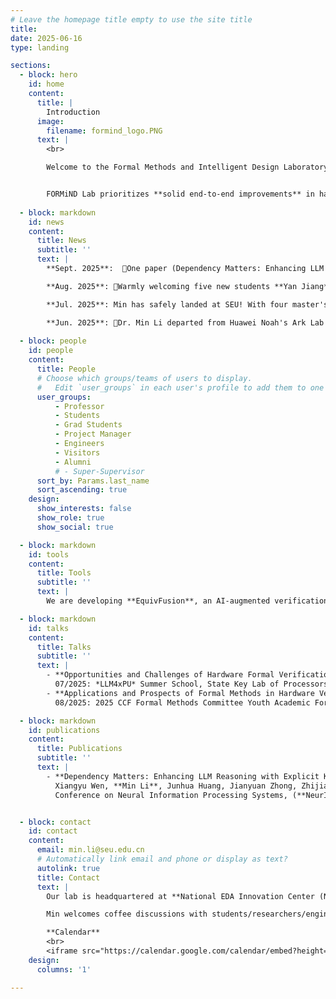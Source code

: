 ```yaml
---
# Leave the homepage title empty to use the site title
title:
date: 2025-06-16
type: landing

sections:
  - block: hero
    id: home
    content:
      title: |
        Introduction 
      image:
        filename: formind_logo.PNG
      text: |
        <br>

        Welcome to the Formal Methods and Intelligent Design Laboratory (**FORMiND Lab**), led by Dr. Min LI. Established in June 2025, FORMiND Lab is affiliated with both [NCTIEDA](https://www.nctieda.com/) and [the School of Integrated Circuits at Southeast University](https://ic.seu.edu.cn/); our research group is primarily based in Nanjing and Shenzhen, China.


        FORMiND Lab prioritizes **solid end-to-end improvements** in hardware design and verification, moving beyond paper/胶片-only "breakthroughs". Ultimately, our goal is to empower China's domestic hardware formal verification tools (with design considerations to follow) to achieve global leadership. 
  
  - block: markdown
    id: news
    content:
      title: News
      subtitle: ''
      text: |
        **Sept. 2025**:  🎉One paper (Dependency Matters: Enhancing LLM Reasoning with Explicit Knowledge Grounding) has been accepted by NeurIPS 2025. Congrats to Xiangyu Wen, our awesome intern at Huawei (co-supervised by Junhua and me).

        **Aug. 2025**: 🎉Warmly welcoming five new students **Yan Jiang**, **Shibo Zhao**, **Jiongming Chen**, **Jieying Wu**, and **Yang Zhang**, who will join the FORMiND Lab as master’s students in Fall 2025. Looking forward to an exciting journey together!

        **Jul. 2025**: Min has safely landed at SEU! With four master's spots open, he's welcoming students passionate about AI4Formal to join the journey.

        **Jun. 2025**: 🎉Dr. Min Li departed from Huawei Noah's Ark Lab and just launched the FORMiND Lab website; he will join Southeast University this summer. 🎉Welcoming **Xudong Hu** as the inaugural member, who commences his Ph.D. program in Fall 2025.
  
  - block: people
    id: people
    content:
      title: People
      # Choose which groups/teams of users to display.
      #   Edit `user_groups` in each user's profile to add them to one or more of these groups.
      user_groups:
          - Professor
          - Students
          - Grad Students
          - Project Manager
          - Engineers
          - Visitors
          - Alumni
          # - Super-Supervisor
      sort_by: Params.last_name
      sort_ascending: true
    design:
      show_interests: false
      show_role: true
      show_social: true

  - block: markdown
    id: tools
    content:
      title: Tools
      subtitle: ''
      text: | 
        We are developing **EquivFusion**, an AI-augmented verification toolchain built on [circt](https://github.com/llvm/circt). It unifies equivalence checking from algorithms to netlists for efficient sign-off. The codebase is scheduled for release by Q4 2025.

  - block: markdown
    id: talks
    content:
      title: Talks
      subtitle: ''
      text: |
        - **Opportunities and Challenges of Hardware Formal Verification in the Era of Large Language Models** [📄](files/ict_ac_summer_school_202507.pdf)  
          07/2025: *LLM4xPU* Summer School, State Key Lab of Processors, ICT, CAS.
        - **Applications and Prospects of Formal Methods in Hardware Verification Tools** [📄](files/ict_is_youth_202508.pdf) [🎬](https://www.bilibili.com/video/BV19NePzNEus?buvid=XU9CB8E97888E6317C8C629982ABDD4E78952&from_spmid=default-value&is_story_h5=false&mid=%2Bgp5S7io8OxAw1lwmhrOGA%3D%3D&plat_id=116&share_from=ugc&share_medium=android&share_plat=android&share_session_id=5ae10524-3e8d-4159-a3dd-8cc7f3c6c1e2&share_source=WEIXIN&share_tag=s_i&spmid=united.player-video-detail.0.0&timestamp=1755747203&unique_k=Z6McQfX&up_id=36888575&vd_source=de3e205d459754fb14d7c47bd6cf0433&p=9&spm_id_from=333.788.videopod.episodes)  
          08/2025: 2025 CCF Formal Methods Committee Youth Academic Forum — Symposium on the Application of Formal Methods in Foundational Software / IS, CAS.

  - block: markdown
    id: publications
    content:
      title: Publications 
      subtitle: ''
      text: |
        - **Dependency Matters: Enhancing LLM Reasoning with Explicit Knowledge Grounding**  
          Xiangyu Wen, **Min Li**, Junhua Huang, Jianyuan Zhong, Zhijian Xu, Zeju Li, Yongxiang Huang, Mingxuan Yuan, Qiang Xu  
          Conference on Neural Information Processing Systems, (**NeurIPS**), 2025.


  - block: contact
    id: contact
    content:
      email: min.li@seu.edu.cn
      # Automatically link email and phone or display as text?
      autolink: true
      title: Contact
      text: |
        Our lab is headquartered at **National EDA Innovation Center (NCTIEDA), Jiangbei, Nanjing**. We are looking for motivated students to join FORMiND Lab as research interns, master or Ph.D. students in Southeast University! 

        Min welcomes coffee discussions with students/researchers/engineers passionate about developing cutting-edge EDA tools! Please note that Min splits his time between **Shenzhen** and **Nanjing**; advance email coordination is preferred for on-site meetings.

        **Calendar**
        <br>
        <iframe src="https://calendar.google.com/calendar/embed?height=600&wkst=2&ctz=Asia%2FHong_Kong&showPrint=0&mode=WEEK&src=bWlubGkuYW1veUBnbWFpbC5jb20&src=ZW4uY2hpbmEjaG9saWRheUBncm91cC52LmNhbGVuZGFyLmdvb2dsZS5jb20&color=%23039be5&color=%230b8043" style="border:solid 1px #777" width="800" height="600" frameborder="0" scrolling="no"></iframe>    
    design:
      columns: '1'

---
```

